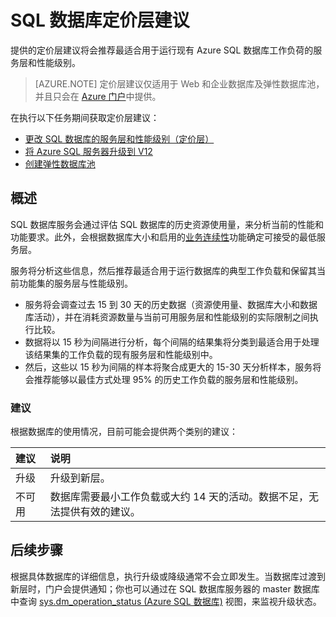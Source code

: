 <properties 
   pageTitle="Azure SQL 数据库的定价层建议" 
   description="在 Azure 门户中更改定价层时，提供的定价层建议将会推荐最适合用于运行现有 Azure SQL 数据库负载的层。定价层描述 SQL 数据库的服务层和性能级别。" 
   services="sql-database" 
   documentationCenter="" 
   authors="stevestein" 
   manager="jeffreyg" 
   editor="monicar"/>

<tags
   ms.service="sql-database"
   ms.date="02/08/2016"
   wacn.date="06/14/2016"/>

# SQL 数据库定价层建议

 提供的定价层建议将会推荐最适合用于运行现有 Azure SQL 数据库工作负荷的服务层和性能级别。

> [AZURE.NOTE] 定价层建议仅适用于 Web 和企业数据库及弹性数据库池，并且只会在 [Azure 门户](https://manage.windowsazure.cn)中提供。


在执行以下任务期间获取定价层建议：

- [更改 SQL 数据库的服务层和性能级别（定价层）](/documentation/articles/sql-database-scale-up)
- [将 Azure SQL 服务器升级到 V12](/documentation/articles/sql-database-upgrade-server-portal)
- [创建弹性数据库池](/documentation/articles/sql-database-elastic-pool/#elastic-database-pool-pricing-tier-recommendations)





## 概述

SQL 数据库服务会通过评估 SQL 数据库的历史资源使用量，来分析当前的性能和功能要求。此外，会根据数据库大小和启用的[业务连续性](/documentation/articles/sql-database-business-continuity)功能确定可接受的最低服务层。

服务将分析这些信息，然后推荐最适合用于运行数据库的典型工作负载和保留其当前功能集的服务层与性能级别。

- 服务将会调查过去 15 到 30 天的历史数据（资源使用量、数据库大小和数据库活动），并在消耗资源数量与当前可用服务层和性能级别的实际限制之间执行比较。
- 数据将以 15 秒为间隔进行分析，每个间隔的结果集将分类到最适合用于处理该结果集的工作负载的现有服务层和性能级别中。
- 然后，这些以 15 秒为间隔的样本将聚合成更大的 15-30 天分析样本，服务将会推荐能够以最佳方式处理 95% 的历史工作负载的服务层和性能级别。

### 建议

根据数据库的使用情况，目前可能会提供两个类别的建议：


| 建议 | 说明 |
| :--- | :--- |
| 升级 | 升级到新层。 |
| 不可用 | 数据库需要最小工作负载或大约 14 天的活动。数据不足，无法提供有效的建议。 |



## 后续步骤

根据具体数据库的详细信息，执行升级或降级通常不会立即发生。当数据库过渡到新层时，门户会提供通知；你也可以通过在 SQL 数据库服务器的 master 数据库中查询 [sys.dm\_operation\_status (Azure SQL 数据库)](https://msdn.microsoft.com/zh-cn/library/dn270022.aspx) 视图，来监视升级状态。


<!--Image references-->
[1]: ./media/sql-database-service-tier-advisor/select-database.png
[4]: ./media/sql-database-service-tier-advisor/choose-pricing-tier.png
[5]: ./media/sql-database-service-tier-advisor/usage-details.png


 

<!---HONumber=Mooncake_0606_2016-->

